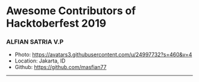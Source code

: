 # Awesome Contributors of Hacktoberfest 2019

### ALFIAN SATRIA V.P
- Photo: https://avatars3.githubusercontent.com/u/24997732?s=460&v=4
- Location: Jakarta, ID
- Github: https://github.com/masfian77
***
